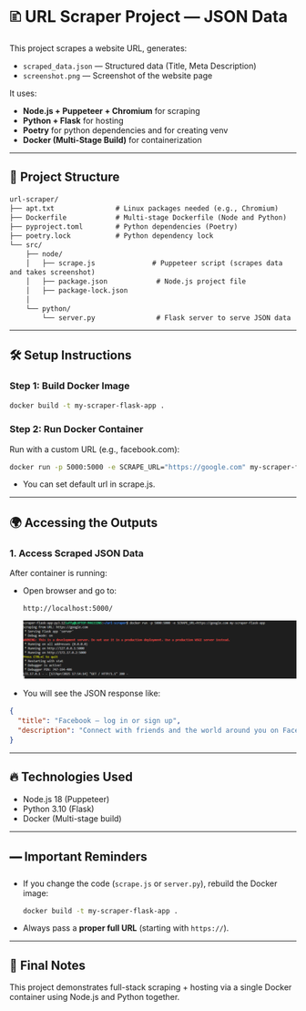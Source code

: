 # 🗈️ URL Scraper Project — JSON Data 

This project scrapes a website URL, generates:
- `scraped_data.json` — Structured data (Title, Meta Description)
- `screenshot.png` — Screenshot of the website page

It uses:
- **Node.js + Puppeteer + Chromium** for scraping
- **Python + Flask** for hosting 
- **Poetry** for python dependencies and for creating venv
- **Docker (Multi-Stage Build)** for containerization

---

## 👢️ Project Structure

```plaintext
url-scraper/
├── apt.txt               # Linux packages needed (e.g., Chromium)
├── Dockerfile            # Multi-stage Dockerfile (Node and Python)
├── pyproject.toml        # Python dependencies (Poetry)
├── poetry.lock           # Python dependency lock
└── src/
    ├── node/
    │   ├── scrape.js              # Puppeteer script (scrapes data and takes screenshot)
    │   ├── package.json            # Node.js project file
    │   ├── package-lock.json      
    │   
    └── python/
        └── server.py               # Flask server to serve JSON data
```

---

## 🛠️ Setup Instructions

### Step 1: Build Docker Image

```bash
docker build -t my-scraper-flask-app .
```

### Step 2: Run Docker Container

Run with a custom URL (e.g., facebook.com):

```bash
docker run -p 5000:5000 -e SCRAPE_URL="https://google.com" my-scraper-flask-app
```
- You can set default url in scrape.js.
---

## 🌍 Accessing the Outputs

### 1. Access Scraped JSON Data

After container is running:

- Open browser and go to:
  ```
  http://localhost:5000/
  ```

  ![Terminal](image.png)
  
- You will see the JSON response like:

```json
{
  "title": "Facebook – log in or sign up",
  "description": "Connect with friends and the world around you on Facebook."
}
```

---

## 🔥 Technologies Used

- Node.js 18 (Puppeteer)
- Python 3.10 (Flask)
- Docker (Multi-stage build)

---

## 🭹 Important Reminders

- If you change the code (`scrape.js` or `server.py`), rebuild the Docker image:
  ```bash
  docker build -t my-scraper-flask-app .
  ```
- Always pass a **proper full URL** (starting with `https://`).

---

## 📢 Final Notes

This project demonstrates full-stack scraping + hosting via a single Docker container using Node.js and Python together.

